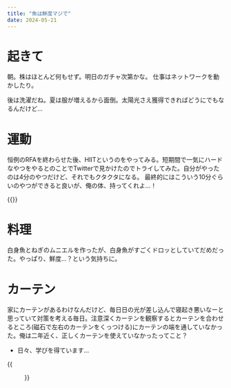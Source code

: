 ```yaml
---
title: "魚は鮮度マジで"
date: 2024-05-21
---
```


# 起きて
朝。株はほとんど何もせず。明日のガチャ次第かな。
仕事はネットワークを動かしたり。

後は洗濯だね。夏は服が増えるから面倒。太陽光さえ獲得できればどうにでもなるんだけど...


# 運動
恒例のRFAを終わらせた後、HIITというのをやってみる。短期間で一気にハードなやつをやるとのことでTwitterで見かけたのでトライしてみた。自分がやったのは4分のやつだけど、それでもクタクタになる。
最終的にはこういう10分ぐらいのやつができると良いが、俺の体、持ってくれよ...！

{{<youtube zr08J6wB53Y>}}

# 料理
白身魚とねぎのムニエルを作ったが、白身魚がすごくドロッとしていてだめだった。やっぱり、鮮度...？という気持ちに。

# カーテン
家にカーテンがあるわけなんだけど、毎日日の光が差し込んで寝起き悪いなーと思っていて対策を考える毎日。注意深くカーテンを観察するとカーテンを合わせるところ(磁石で左右のカーテンをくっつける)にカーテンの端を通していなかった。俺は二年近く、正しくカーテンを使えていなかったってこと？
- 日々、学びを得ています...

{{<figure src="/media/2024-05-21-window.jpg" alt="window">}}